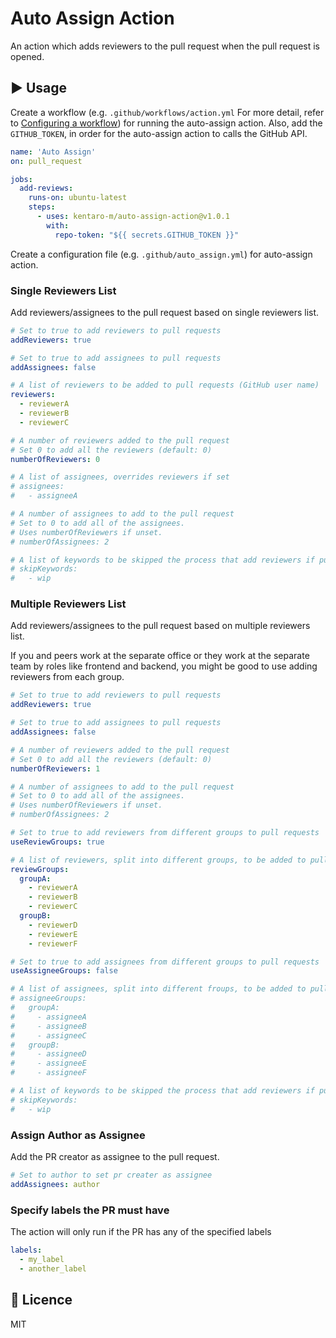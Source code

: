 # Auto Assign Action
An action which adds reviewers to the pull request when the pull request is opened.

## :arrow_forward: Usage
Create a workflow (e.g. `.github/workflows/action.yml` For more detail, refer to [Configuring a workflow](https://help.github.com/en/articles/configuring-a-workflow#creating-a-workflow-file)) for running the auto-assign action. Also, add the `GITHUB_TOKEN`, in order for the auto-assign action to calls the GitHub API.

```yml
name: 'Auto Assign'
on: pull_request

jobs:
  add-reviews:
    runs-on: ubuntu-latest
    steps:
      - uses: kentaro-m/auto-assign-action@v1.0.1
        with:
          repo-token: "${{ secrets.GITHUB_TOKEN }}"
```

Create a configuration file (e.g. `.github/auto_assign.yml`) for auto-assign action.

### Single Reviewers List
Add reviewers/assignees to the pull request based on single reviewers list.

```yaml
# Set to true to add reviewers to pull requests
addReviewers: true

# Set to true to add assignees to pull requests
addAssignees: false

# A list of reviewers to be added to pull requests (GitHub user name)
reviewers:
  - reviewerA
  - reviewerB
  - reviewerC

# A number of reviewers added to the pull request
# Set 0 to add all the reviewers (default: 0)
numberOfReviewers: 0

# A list of assignees, overrides reviewers if set
# assignees:
#   - assigneeA

# A number of assignees to add to the pull request
# Set to 0 to add all of the assignees.
# Uses numberOfReviewers if unset.
# numberOfAssignees: 2

# A list of keywords to be skipped the process that add reviewers if pull requests include it
# skipKeywords:
#   - wip
```

### Multiple Reviewers List
Add reviewers/assignees to the pull request based on multiple reviewers list.

If you and peers work at the separate office or they work at the separate team by roles like frontend and backend, you might be good to use adding reviewers from each group.

```yaml
# Set to true to add reviewers to pull requests
addReviewers: true

# Set to true to add assignees to pull requests
addAssignees: false

# A number of reviewers added to the pull request
# Set 0 to add all the reviewers (default: 0)
numberOfReviewers: 1

# A number of assignees to add to the pull request
# Set to 0 to add all of the assignees.
# Uses numberOfReviewers if unset.
# numberOfAssignees: 2

# Set to true to add reviewers from different groups to pull requests
useReviewGroups: true

# A list of reviewers, split into different groups, to be added to pull requests (GitHub user name)
reviewGroups:
  groupA:
    - reviewerA
    - reviewerB
    - reviewerC
  groupB:
    - reviewerD
    - reviewerE
    - reviewerF

# Set to true to add assignees from different groups to pull requests
useAssigneeGroups: false

# A list of assignees, split into different froups, to be added to pull requests (GitHub user name)
# assigneeGroups:
#   groupA:
#     - assigneeA
#     - assigneeB
#     - assigneeC
#   groupB:
#     - assigneeD
#     - assigneeE
#     - assigneeF

# A list of keywords to be skipped the process that add reviewers if pull requests include it
# skipKeywords:
#   - wip
```

### Assign Author as Assignee
Add the PR creator as assignee to the pull request.

```yaml
# Set to author to set pr creater as assignee
addAssignees: author
```

### Specify labels the PR must have
The action will only run if the PR has any of the specified labels

```yaml
labels:
  - my_label
  - another_label
```

## :memo: Licence
MIT
